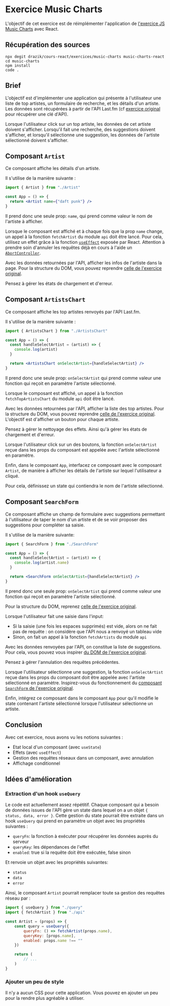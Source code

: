 # Exercice Music Charts

L'objectif de cet exercice est de réimplémenter l'application de [l'exercice JS Music Charts](https://github.com/drazik/cours-js/tree/master/exercices/music-charts) avec React.

## Récupération des sources

```console
npx degit drazik/cours-react/exercices/music-charts music-charts-react
cd music-charts
npm install
code .
```

## Brief

L'objectif est d'implémenter une application qui présente à l'utilisateur une liste de top artistes, un formulaire de recherche, et les détails d'un artiste. Les données sont récupérées à partir de l'API Last.fm (cf [exercice original](https://github.com/drazik/cours-js/tree/master/exercices/music-charts#cr%C3%A9ation-dune-cl%C3%A9-api-sur-lastfm) pour récupérer une clé d'API).

Lorsque l'utilisateur click sur un top artiste, les données de cet artiste doivent s'afficher. Lorsqu'il fait une recherche, des suggestions doivent s'afficher, et lorsqu'il sélectionne une suggestion, les données de l'artiste sélectionné doivent s'afficher.

## Composant `Artist`

Ce composant affiche les détails d'un artiste.

Il s'utilise de la manière suivante :

```jsx
import { Artist } from "./Artist"

const App = () => {
  return <Artist name={"daft punk"} />
}
```

Il prend donc une seule prop: `name`, qui prend comme valeur le nom de l'artiste à afficher.

Lorsque le composant est affiché et à chaque fois que la prop `name` change, un appel à la fonction `fetchArtist` du module `api` doit être lancé. Pour cela, utilisez un effet grâce à la fonction [`useEffect`](https://beta.reactjs.org/learn/synchronizing-with-effects) exposée par React. Attention à prendre soin d'annuler les requêtes déjà en cours à l'aide un [`AbortController`](https://developer.mozilla.org/en-US/docs/Web/API/AbortController).

Avec les données retournées par l'API, afficher les infos de l'artiste dans la page. Pour la structure du DOM, vous pouvez reprendre [celle de l'exercice original](https://github.com/drazik/cours-js/blob/master/exercices/music-charts/components/Artist-finished.js#L41-L78).

Pensez à gérer les états de chargement et d'erreur.

## Composant `ArtistsChart`

Ce composant affiche les top artistes renvoyés par l'API Last.fm.

Il s'utilise de la manière suivante :

```jsx
import { ArtistsChart } from "./ArtistsChart"

const App = () => {
  const handleSelectArtist = (artist) => {
    console.log(artist)
  }

  return <ArtistsChart onSelectArtist={handleSelectArtist} />
}
```

Il prend donc une seule prop: `onSelectArtist` qui prend comme valeur une fonction qui reçoit en paramètre l'artiste sélectionné.

Lorsque le composant est affiché, un appel à la fonction `fetchTopArtistsChart` du module `api` doit être lancé.

Avec les données retournées par l'API, afficher la liste des top artistes. Pour la structure du DOM, vous pouvez reprendre [celle de l'exercice original](https://github.com/drazik/cours-js/blob/master/exercices/music-charts/components/ArtistsChart-finished.js#L67-L74). L'objectif est d'afficher un bouton pour chaque artiste.

Pensez à gérer le nettoyage des effets. Ainsi qu'à gérer les états de chargement et d'erreur.

Lorsque l'utilisateur click sur un des boutons, la fonction `onSelectArtist` reçue dans les props du composant est appelée avec l'artiste sélectionné en paramètre.

Enfin, dans le composant `App`, interfacez ce composant avec le composant `Artist`, de manière à afficher les détails de l'artiste sur lequel l'utilisateur a cliqué.

Pour cela, définissez un state qui contiendra le nom de l'artiste sélectionné.

## Composant `SearchForm`

Ce composant affiche un champ de formulaire avec suggestions permettant à l'utilisateur de taper le nom d'un artiste et de se voir proposer des suggestions pour compléter sa saisie.

Il s'utilise de la manière suivante:

```jsx
import { SearchForm } from "./SearchForm"

const App = () => {
  const handleSelectArtist = (artist) => {
    console.log(artist.name)
  }

  return <SearchForm onSelectArtist={handleSelectArtist} />
}
```

Il prend donc une seule prop: `onSelectArtist` qui prend comme valeur une fonction qui reçoit en paramètre l'artiste sélectionné.

Pour la structure du DOM, reprenez [celle de l'exercice original](https://github.com/drazik/cours-js/blob/master/exercices/music-charts/index.html#L17-L21).

Lorsque l'utilisateur fait une saisie dans l'input:

- Si la saisie (une fois les espaces supprimés) est vide, alors on ne fait pas de requête : on considère que l'API nous a renvoyé un tableau vide
- Sinon, on fait un appel à la fonction `fetchArtists` du module `api`

Avec les données renvoyées par l'API, on constitue la liste de suggestions. Pour cela, vous pouvez vous inspirer [du DOM de l'exercice original](https://github.com/drazik/cours-js/blob/master/exercices/music-charts/components/SearchForm-finished.js#L97-L102).

Pensez à gérer l'annulation des requêtes précédentes.

Lorsque l'utilisateur sélectionne une suggestion, la fonction `onSelectArtist` reçue dans les props du composant doit être appelée avec l'artiste sélectionné en paramètre. Inspirez-vous du fonctionnement du [composant `SearchForm` de l'exercice original](https://github.com/drazik/cours-js/blob/master/exercices/music-charts/components/SearchForm-finished.js#L28-L32).

Enfin, intégrez ce composant dans le composant `App` pour qu'il modifie le state contenant l'artiste sélectionné lorsque l'utilisateur sélectionne un artiste.

## Conclusion

Avec cet exercice, nous avons vu les notions suivantes :

- Etat local d'un composant (avec `useState`)
- Effets (avec `useEffect`)
- Gestion des requêtes réseaux dans un composant, avec annulation
- Affichage conditionnel

## Idées d'amélioration

### Extraction d'un hook `useQuery`

Le code est actuellement assez répétitif. Chaque composant qui a besoin de données issues de l'API gère un state dans lequel on a un objet `{ status, data, error }`. Cette gestion du state pourrait être extraite dans un hook `useQuery` qui prend en paramètre un objet avec les propriétés suivantes :

- `queryFn`: la fonction à exécuter pour récupérer les données auprès du serveur
- `queryKey`: les dépendances de l'effet
- `enabled`: true si la requête doit être exécutée, false sinon

Et renvoie un objet avec les propriétés suivantes:

- `status`
- `data`
- `error`

Ainsi, le composant `Artist` pourrait remplacer toute sa gestion des requêtes réseau par :

```jsx
import { useQuery } from "./query"
import { fetchArtist } from "./api"

const Artist = (props) => {
	const query = useQuery({
		queryFn: () => fetchArtist(props.name),
		queryKey: [props.name],
		enabled: props.name !== ""
	})

	return (
		// ...
	)
}
```

### Ajouter un peu de style

Il n'y a aucun CSS pour cette application. Vous pouvez en ajouter un peu pour la rendre plus agréable à utiliser.
